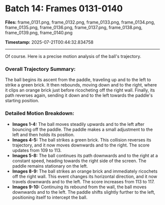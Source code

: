 # Batch 14: Frames 0131-0140

**Files:** frame_0131.png, frame_0132.png, frame_0133.png, frame_0134.png, frame_0135.png, frame_0136.png, frame_0137.png, frame_0138.png, frame_0139.png, frame_0140.png

**Timestamp:** 2025-07-21T00:44:32.834758

---

Of course. Here is a precise motion analysis of the ball's trajectory.

### Overall Trajectory Summary:
The ball begins its ascent from the paddle, traveling up and to the left to strike a green brick. It then rebounds, moving down and to the right, where it clips an orange brick just before ricocheting off the right wall. Finally, its path reverses again, sending it down and to the left towards the paddle's starting position.

### Detailed Motion Breakdown:
*   **Images 1-4:** The ball moves steadily upwards and to the left after bouncing off the paddle. The paddle makes a small adjustment to the left and then holds its position.
*   **Images 4-5:** The ball strikes a green brick. This collision reverses its trajectory, and it now moves downwards and to the right. The score updates from 109 to 113.
*   **Images 5-8:** The ball continues its path downwards and to the right at a constant speed, heading towards the right side of the screen. The paddle remains stationary on the left.
*   **Images 8-9:** The ball strikes an orange brick and immediately ricochets off the right wall. This event changes its horizontal direction, and it now travels downwards and to the left. The score increases from 113 to 117.
*   **Images 9-10:** Continuing its rebound from the wall, the ball moves downwards and to the left. The paddle shifts slightly further to the left, positioning itself to intercept the ball.
